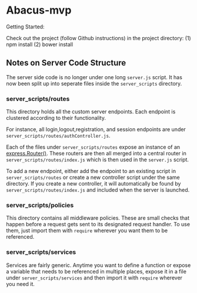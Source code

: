 # Abacus-mvp

Getting Started:

Check out the project (follow Github instructions)
in the project directory:
(1) npm install
(2) bower install

## Notes on Server Code Structure

The server side code is no longer under one long `server.js` script.
It has now been split up into seperate files inside the `server_scripts` directory.

### server_scripts/routes
This directory holds all the custom server endpoints. Each endpoint is clustered according to their functionality.

For instance, all login,logout,registration, and session endpoints are under `server_scripts/routes/authController.js`.

Each of the files under `server_scripts/routes` expose an instance of an [express.Router()](http://expressjs.com/en/4x/api.html#router). These routers are then all merged into a central router in `server_scripts/routes/index.js` which is then used in the `server.js` script.

To add a new endpoint, either add the endpoint to an existing script in `server_scripts/routes` or create a new controller script under the same directory. If you create a new controller, it will automatically be found by `server_scripts/routes/index.js` and included when the server is launched.

### server_scripts/policies
This directory contains all middleware policies. These are small checks that happen before a request gets sent to its designated request handler. To use them, just import them with `require` wherever you want them to be referenced.

### server_scripts/services
Services are fairly generic. Anytime you want to define a function or expose a variable that needs to be referenced in multiple places, expose it in a file under `server_scripts/services` and then import it with `require` wherever you need it.